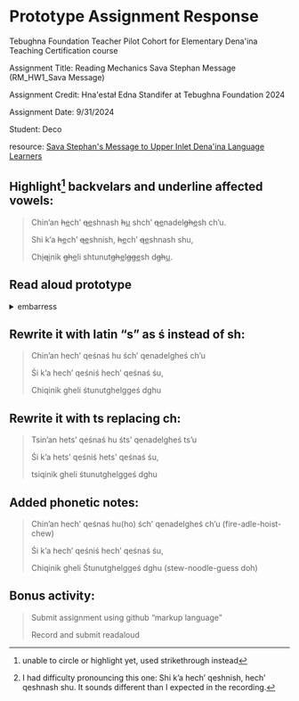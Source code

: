 # Prototype Assignment Response
Tebughna Foundation Teacher Pilot Cohort for Elementary Dena'ina Teaching Certification course

Assignment Title:
Reading Mechanics Sava Stephan Message (RM_HW1_Sava Message)

Assignment Credit:
Hna'estał Edna Standifer at Tebughna Foundation 2024

Assignment Date:
9/31/2024

Student:
Deco

resource: [Sava Stephan's Message to Upper Inlet Dena'ina Language Learners](https://sava.qenaga.org/message)

## Highlight[^1] backvelars and underline affected vowels:

> Chin’an ~~h~~<ins>e</ins>ch’ ~~q~~<ins>e</ins>shnash ~~h~~<ins>u</ins> shch’ ~~q~~<ins>e</ins>nadel~~gh~~<ins>e</ins>sh ch’u.
> 
> Shi k’a ~~h~~<ins>e</ins>ch’ ~~q~~<ins>e</ins>shnish, ~~h~~<ins>e</ins>ch’ ~~q~~<ins>e</ins>shnash shu,
> 
> Ch<ins>i</ins>~~q~~<ins>i</ins>nik ~~gh~~<ins>e</ins>li shtunut~~gh~~<ins>e</ins>l~~gg~~<ins>e</ins>sh d~~gh~~<ins>u</ins>.

[^1]: unable to circle or highlight yet, used strikethrough instead


      
## Read aloud prototype
<details>
  <summary>embarress</summary>
This should be fun:
 
![read aloud](https://github.com/user-attachments/assets/81566473-d82a-4b80-a9b9-248dc031c589)

> Chin’an **h**ech’ qeshnash hu

https://github.com/user-attachments/assets/99d5c675-6d8a-4090-bede-06884ca0ef8f

>shch’ qenadelghesh ch’u. 

https://github.com/user-attachments/assets/04d693d8-841a-4317-93f6-a52960103cc7


> Shi k’a hech’ qeshnish[^2], hech’ qeshnash shu,

https://github.com/user-attachments/assets/212ccc65-911f-4f83-a82b-ffccfb6f3a93

> Chiqinik gheli shtunutghelggesh dghu. 

https://github.com/user-attachments/assets/fd528a83-86db-4d0c-86bc-d1c5dee9f1c8

[^2]:I had difficulty pronouncing this one:
Shi k’a hech’ qeshnish, hech’ qeshnash shu.
It sounds different than I expected in the recording.
</details>



## Rewrite it with latin “s” as ś instead of sh:

> Chin’an hech’ qeśnaś hu śch’ qenadelgheś ch’u
> 
> Śi k’a hech’ qeśniś hech’ qeśnaś śu,
> 
> Chiqinik gheli śtunutghelggeś dghu



## Rewrite it with ts replacing ch:

> Tsin’an hets’ qeśnaś hu śts’ qenadelgheś ts’u
> 
> Śi k’a hets’ qeśniś hets’ qeśnaś śu,
> 
> tsiqinik gheli śtunutghelggeś dghu



## Added phonetic notes:

> Chin’an hech’ qeśnaś hu(ho) 
> śch’ qenadelgheś ch’u (fire-adle-hoist-chew)
> 
> Śi k’a hech’ qeśniś 
> hech’ qeśnaś śu,
> 
> Chiqinik gheli 
> Śtunutghelggeś dghu (stew-noodle-guess doh)



## Bonus activity:
> Submit assignment using github “markup language”
> 
> Record and submit readaloud


